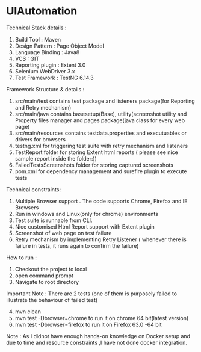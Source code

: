 # UIAutomation

Technical Stack details :

1. Build Tool : Maven
2. Design Pattern : Page Object Model
3. Language Binding : Java8
4. VCS : GIT
5. Reporting plugin : Extent 3.0
6. Selenium WebDriver 3.x
7. Test Framework : TestNG 6.14.3

Framework  Structure & details : 

1. src/main/test contains test package and listeners package(for Reporting and Retry mechanism)
2. src/main/java contains basesetup(Base), utility(screenshot utility and Property files manager and pages package(java class for every web page)
3. src/main/resources contains testdata.properties and executuables or drivers for browsers
4. testng.xml for triggering test suite with retry mechanism and listeners
5. TestReport folder for storing Extent html reports ( please see nice sample report inside the folder:))
6. FailedTestsScreenshots folder for storing captured screenshots
7. pom.xml for dependency management and surefire plugin to execute tests

Technical constraints:

1. Multiple Browser support . The code supports Chrome, Firefox and IE Browsers
2. Run in windows and Linux(only for chrome) environments
3. Test suite is runnable from CLI.
4. Nice customised Html Report support with Extent plugin
5. Screenshot of web page on test failure
6. Retry mechanism by implementing Retry Listener ( whenever there is failure in tests, it runs again to confirm the failure)

How to run : 

1. Checkout the project to local 
2. open command prompt
3. Navigate to root directory

Important Note : There are 2 tests (one of them is purposely failed to illustrate the behaviour of failed test)

4. mvn clean
5. mvn test -Dbrowser=chrome to run it on chrome 64 bit(latest version)
6. mvn test -Dbrowser=firefox to run it on Firefox 63.0 -64 bit 

Note : As I didnot have enough hands-on knowledge on Docker setup and due to time and resource constraints ,I have not done docker integration.
